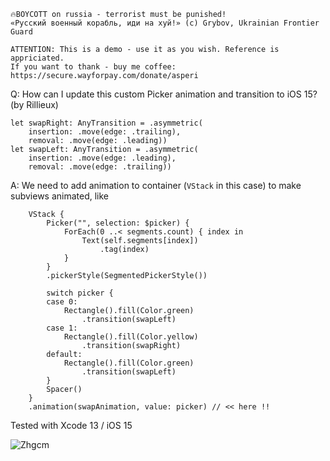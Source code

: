 ```
🔥BOYCOTT on russia - terrorist must be punished!
«Русский военный корабль, иди на хуй!» (c) Grybov, Ukrainian Frontier Guard

ATTENTION: This is a demo - use it as you wish. Reference is appriciated.
If you want to thank - buy me coffee: https://secure.wayforpay.com/donate/asperi
```

Q: How can I update this custom Picker animation and transition to iOS 15? (by Rillieux)

    let swapRight: AnyTransition = .asymmetric(
        insertion: .move(edge: .trailing),
        removal: .move(edge: .leading))
    let swapLeft: AnyTransition = .asymmetric(
        insertion: .move(edge: .leading),
        removal: .move(edge: .trailing))

A: We need to add animation to container (`VStack` in this case) to make subviews animated, like

		VStack {
			Picker("", selection: $picker) {
				ForEach(0 ..< segments.count) { index in
					Text(self.segments[index])
						.tag(index)
				}
			}
			.pickerStyle(SegmentedPickerStyle())

			switch picker {
			case 0:
				Rectangle().fill(Color.green)
					.transition(swapLeft)
			case 1:
				Rectangle().fill(Color.yellow)
					.transition(swapRight)
			default:
				Rectangle().fill(Color.green)
					.transition(swapLeft)
			}
			Spacer()
		}
		.animation(swapAnimation, value: picker) // << here !!

Tested with Xcode 13 / iOS 15

![Zhgcm](https://user-images.githubusercontent.com/62171579/179395878-5d6933fd-00ec-441c-8c79-e07b82b1d0a2.gif)
